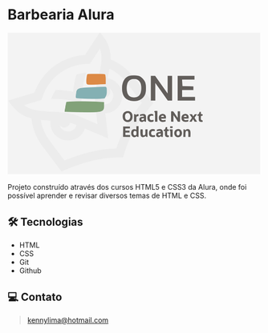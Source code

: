 # Barbearia Alura

![preview](./.github/preview.png)

Projeto construído através dos cursos HTML5 e CSS3 da Alura, onde foi possível aprender e revisar diversos temas de HTML e CSS.

## 🛠 Tecnologias 
- HTML
- CSS
- Git
- Github

## 💻 Contato 

 > kennylima@hotmail.com